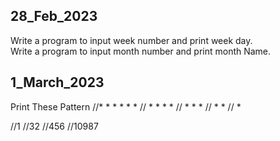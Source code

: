 28_Feb_2023
-------------------------------
Write a program to input week number and print week day.   
Write a program to input month number and print month Name.

1_March_2023
-------------------------------
Print These Pattern
//* * * * * * 
//  * * * * 
//   * * * 
//    * * 
//     *



//1
//32
//456
//10987
